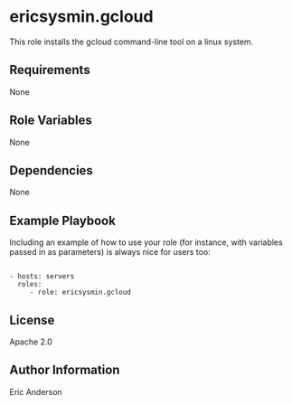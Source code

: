 # ericsysmin.gcloud

This role installs the gcloud command-line tool on a linux system.

## Requirements

None

## Role Variables

None

## Dependencies

None

## Example Playbook

Including an example of how to use your role (for instance, with variables passed in as parameters) is always nice for users too:

```

- hosts: servers
  roles:
     - role: ericsysmin.gcloud
```

## License

Apache 2.0

## Author Information

Eric Anderson
